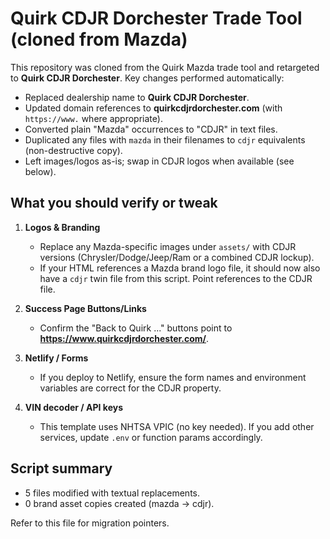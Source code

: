 # Quirk CDJR Dorchester Trade Tool (cloned from Mazda)

This repository was cloned from the Quirk Mazda trade tool and retargeted to **Quirk CDJR Dorchester**.
Key changes performed automatically:

- Replaced dealership name to **Quirk CDJR Dorchester**.
- Updated domain references to **quirkcdjrdorchester.com** (with `https://www.` where appropriate).
- Converted plain "Mazda" occurrences to "CDJR" in text files.
- Duplicated any files with `mazda` in their filenames to `cdjr` equivalents (non-destructive copy).
- Left images/logos as-is; swap in CDJR logos when available (see below).

## What you should verify or tweak

1. **Logos & Branding**
   - Replace any Mazda-specific images under `assets/` with CDJR versions (Chrysler/Dodge/Jeep/Ram or a combined CDJR lockup).
   - If your HTML references a Mazda brand logo file, it should now also have a `cdjr` twin file from this script. Point references to the CDJR file.

2. **Success Page Buttons/Links**
   - Confirm the "Back to Quirk ..." buttons point to **https://www.quirkcdjrdorchester.com/**.

3. **Netlify / Forms**
   - If you deploy to Netlify, ensure the form names and environment variables are correct for the CDJR property.

4. **VIN decoder / API keys**
   - This template uses NHTSA VPIC (no key needed). If you add other services, update `.env` or function params accordingly.

## Script summary

- 5 files modified with textual replacements.
- 0 brand asset copies created (mazda -> cdjr).

Refer to this file for migration pointers.